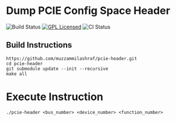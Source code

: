 # Dump PCIE Config Space Header

![Build Status](https://img.shields.io/badge/build-yes-brightgreen)
[![GPL Licensed](https://img.shields.io/badge/license-GPL-blue)](LICENSE)
![CI Status](https://img.shields.io/badge/version-v0.1-blue)

## Build Instructions
```
https://github.com/muzzammilashraf/pcie-header.git
cd pcie-header
git submodule update --init --recursive
make all
```

# Execute Instruction
```
./pcie-header <bus_number> <device_number> <function_number>
```
